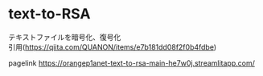 # text-to-RSA

テキストファイルを暗号化、復号化  
引用(https://qiita.com/QUANON/items/e7b181dd08f2f0b4fdbe)

pagelink
https://orangep1anet-text-to-rsa-main-he7w0j.streamlitapp.com/
